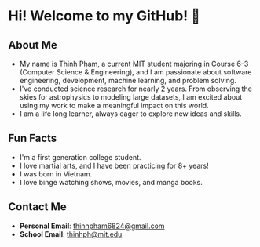 # Hi! Welcome to my GitHub! 👋

## About Me
- My name is Thinh Pham, a current MIT student majoring in Course 6-3 (Computer Science & Engineering), and I am passionate about software engineering, development, machine learning, and problem solving.
- I've conducted science research for nearly 2 years. From observing the skies for astrophysics to modeling large datasets, I am excited about using my work to make a meaningful impact on this world.
- I am a life long learner, always eager to explore new ideas and skills.

## Fun Facts
- I'm a first generation college student.
- I love martial arts, and I have been practicing for 8+ years!
- I was born in Vietnam.
- I love binge watching shows, movies, and manga books.

## Contact Me
- **Personal Email**: thinhpham6824@gmail.com
- **School Email**: thinhph@mit.edu
